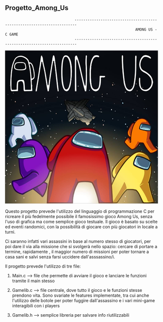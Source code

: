 ## Progetto_Among_Us



                                    -----------------------------------------------------------------------
	                                                            AMONG US - C GAME
                                    -----------------------------------------------------------------------


![alt text](https://github.com/LorenzoRonconi00/Progetto_Among_Us/blob/main/among-us-button-fin-1608054673652.jpeg)


Questo progetto prevede l'utilizzo del linguaggio di programmazione C per ricreare il più fedelmente possibile il famosissimo gioco Among Us, senza l'uso di grafica ma come semplice gioco testuale. Il gioco è basato su scelte ed eventi randomici, con la possibilità di giocare con più giocatori in locale a turni. 


Ci saranno infatti vari assassini in base al numero stesso di giocatori, per poi dare il via alla missione che si svolgerà nello spazio: cercare di portare a termine, rapidamente , il maggior numero di missioni per poter tornare a casa sani e salvi senza farsi uccidere dall'asssassino/i. 

Il progetto prevede l'utilizzo di tre file:

1) Main.c --> file che permette di avviare il gioco e lanciare le funzioni tramite il main stesso

2) Gamelib.c --> file centrale, dove tutto il gioco e le funzioni stesse prendono vita. Sono svariate le features implementate, tra cui anche l'utilizzo delle botole per                 poter fuggire dall'assassino e i vari mini-game interagibili con i players

3) Gamelib.h --> semplice libreria per salvare info riutilizzabili







